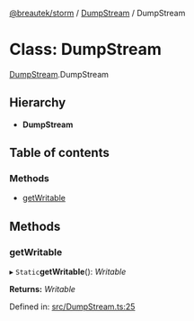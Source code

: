 [@breautek/storm](../README.md) / [DumpStream](../modules/dumpstream.md) / DumpStream

# Class: DumpStream

[DumpStream](../modules/dumpstream.md).DumpStream

## Hierarchy

* **DumpStream**

## Table of contents

### Methods

- [getWritable](dumpstream.dumpstream-1.md#getwritable)

## Methods

### getWritable

▸ `Static`**getWritable**(): *Writable*

**Returns:** *Writable*

Defined in: [src/DumpStream.ts:25](https://github.com/breautek/storm/blob/d383af9/src/DumpStream.ts#L25)

